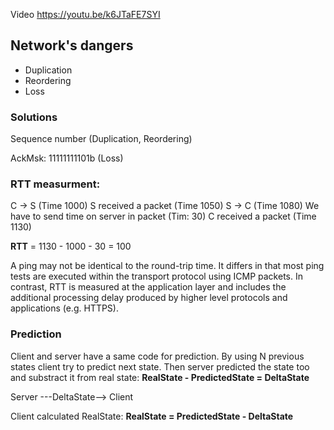 Video https://youtu.be/k6JTaFE7SYI
## Network's dangers
- Duplication
- Reordering
- Loss 

### Solutions
Sequence number (Duplication, Reordering)

AckMsk: 11111111101b (Loss)

### RTT measurment:

C -> S (Time 1000)
S received a packet (Time 1050)
S -> C (Time 1080) We have to send time on server in packet (Tim: 30)
C received a packet (Time 1130)

**RTT** = 1130 - 1000 - 30 = 100

A ping may not be identical to the round-trip time. It differs in that most ping tests are executed within the transport protocol using ICMP packets. In contrast, RTT is measured at the application layer and includes the additional processing delay produced by higher level protocols and applications (e.g. HTTPS).


### Prediction

Client and server have a same code for prediction. By using N previous states client try to predict next state. Then server predicted the state too and substract it from real state: **RealState - PredictedState = DeltaState**

Server ---DeltaState--> Client

Client calculated RealState: **RealState = PredictedState - DeltaState**
